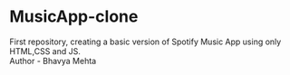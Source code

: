 # MusicApp-clone
First repository, creating a basic version of Spotify Music App using only HTML,CSS and JS.
<br>
Author - Bhavya Mehta
